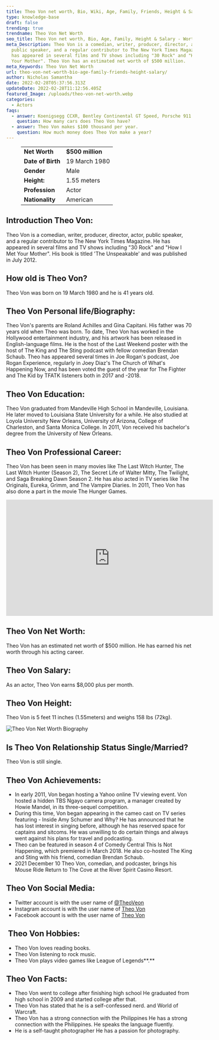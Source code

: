 ```yaml
---
title: Theo Von net worth, Bio, Wiki, Age, Family, Friends, Height & Salary
type: knowledge-base
draft: false
trending: true
trendname: Theo Von Net Worth
seo_title: Theo Von net worth, Bio, Age, Family, Height & Salary - WorthKnow
meta_Description: Theo Von is a comedian, writer, producer, director, actor,
  public speaker, and a regular contributor to The New York Times Magazine. He
  has appeared in several films and TV shows including "30 Rock" and "How I Met
  Your Mother". Theo Von has an estimated net worth of $500 million.
meta_Keywords: Theo Von Net Worth
url: theo-von-net-worth-bio-age-family-friends-height-salary/
author: Nicholas Samantha
date: 2022-02-28T05:37:56.313Z
updateDate: 2022-02-28T11:12:56.405Z
featured_Image: /uploads/theo-von-net-worth.webp
categories:
  - Actors
faqs:
  - answer: Koenigsegg CCXR, Bentley Continental GT Speed, Porsche 911 Carrera S.
    question: How many cars does Theo Von have?
  - answer: Theo Von makes $100 thousand per year.
    question: How much money does Theo Von make a year?
---
```

<figure class="wp-block-table is-style-stripes">
  <table>
    <tbody>
      <tr>
        <td>
          <strong>Net Worth</strong>
        </td>
        <td>
          <strong>$500 million</strong>
        </td>
      </tr>
      <tr>
        <td>
          <strong>Date of Birth</strong>
        </td>
        <td>19 March 1980</td>
      </tr>
      <tr>
        <td>
          <strong>Gender</strong>
        </td>
        <td>Male</td>
      </tr>
      <tr>
        <td>
          <strong>Height:</strong>
        </td>
        <td>1.55 meters</td>
      </tr>
      <tr>
        <td>
          <strong>Profession</strong>
        </td>
        <td>Actor</td>
      </tr>
      <tr>
        <td>
          <strong>Nationality</strong>
        </td>
        <td>American</td>
      </tr>
    </tbody>
  </table>
</figure>

## **Introduction Theo Von:**

Theo Von is a comedian, writer, producer, director, actor, public speaker, and a regular contributor to The New York Times Magazine. He has appeared in several films and TV shows including "30 Rock" and "How I Met Your Mother". His book is titled 'The Unspeakable' and was published in July 2012.

## **How old is Theo Von?**

Theo Von was born on 19 March 1980 and he is 41 years old.

## **Theo Von Personal life/Biography:**

Theo Von's parents are Roland Achilles and Gina Capitani. His father was 70 years old when Theo was born. To date, Theo Von has worked in the Hollywood entertainment industry, and his artwork has been released in English-language films. He is the host of the Last Weekend poster with the host of The King and The Sting podcast with fellow comedian Brendan Schaub. Theo has appeared several times in Joe Rogan's podcast, Joe Rogan Experience, regularly in Joey Diaz's The Church of What's Happening Now, and has been voted the guest of the year for The Fighter and The Kid by TFATK listeners both in 2017 and -2018.

## Theo Von Education:

Theo Von graduated from Mandeville High School in Mandeville, Louisiana. He later moved to Louisiana State University for a while. He also studied at Loyola University New Orleans, University of Arizona, College of Charleston, and Santa Monica College. In 2011, Von received his bachelor's degree from the University of New Orleans.

## **Theo Von Professional Career:**

Theo Von has been seen in many movies like The Last Witch Hunter, The Last Witch Hunter (Season 2), The Secret Life of Walter Mitty, The Twilight, and Saga Breaking Dawn Season 2. He has also acted in TV series like The Originals, Eureka, Grimm, and The Vampire Diaries. In 2011, Theo Von has also done a part in the movie The Hunger Games.

<iframe width="560" height="315" src="https://www.youtube.com/embed/qKFwte04ASI" title="YouTube video player" frameborder="0" allow="accelerometer; autoplay; clipboard-write; encrypted-media; gyroscope; picture-in-picture" allowfullscreen></iframe>

## **Theo Von Net Worth:**

Theo Von has an estimated net worth of $500 million. He has earned his net worth through his acting career.

## **Theo Von Salary:**

As an actor, Theo Von earns $8,000 plus per month.

## **Theo Von Height:**

Theo Von is 5 feet 11 inches (1.55meters) and weighs 158 lbs (72kg).

![Theo Von Net Worth Biography](/uploads/theo-von-net-worth-biography.webp)

## **Is Theo Von Relationship Status Single/Married?**

Theo Von is still single.

## **Theo Von Achievements:**

* In early 2011, Von began hosting a Yahoo online TV viewing event. Von hosted a hidden TBS Ngayo camera program, a manager created by Howie Mandel, in its three-sequel competition.
* During this time, Von began appearing in the cameo cast on TV series featuring - Inside Amy Schumer and Why? He has announced that he has lost interest in singing before, although he has reserved space for captains and sitcoms. He was unwilling to do certain things and always went against his plans for travel and podcasting.
* Theo can be featured in season 4 of Comedy Central This Is Not Happening, which premiered in March 2018. He also co-hosted The King and Sting with his friend, comedian Brendan Schaub.
* 2021 December 10 Theo Von, comedian, and podcaster, brings his Mouse Ride Return to The Cove at the River Spirit Casino Resort.

## **Theo Von Social Media:**

* Twitter account is with the user name of <a href="https://twitter.com/TheoVon" rel="nofollow">@TheoVeon</a>
* Instagram account is with the user name of <a href="https://www.instagram.com/theovon/" rel="nofollow">Theo Von</a>
* Facebook account is with the user name of <a href="https://www.facebook.com/theo.von/" rel="nofollow">Theo Von</a>

##  **Theo Von Hobbies:**

* Theo Von loves reading books.
* Theo Von listening to rock music.
* Theo Von plays video games like League of Legends**.**

## **Theo Von Facts:**

* Theo Von went to college after finishing high school He graduated from high school in 2009 and started college after that.
* Theo Von has stated that he is a self-confessed nerd. and World of Warcraft.
* Theo Von has a strong connection with the Philippines He has a strong connection with the Philippines. He speaks the language fluently.
* He is a self-taught photographer He has a passion for photography.